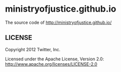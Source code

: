 ministryofjustice.github.io
======

The source code of http://ministryofjustice.github.io/

LICENSE
------------

Copyright 2012 Twitter, Inc.

Licensed under the Apache License, Version 2.0: http://www.apache.org/licenses/LICENSE-2.0
